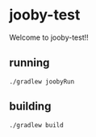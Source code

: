 # jooby-test

Welcome to jooby-test!!

## running

    ./gradlew joobyRun

## building

    ./gradlew build

